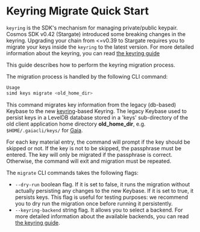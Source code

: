 <!--
order: 4
-->
# Keyring Migrate Quick Start

`keyring` is the SDK's mechanism for managing private/public keypair. Cosmos SDK v0.42 (Stargate) introduced some breaking changes in the keyring. Upgrading your chain from <=v0.39 to Stargate requires you to migrate your keys inside the `keyring` to the latest version. For more detailed information about the keyring, you can read [the keyring guide](../run-node/keyring.md)

This guide describes how to perform the keyring migration process.

The migration process is handled by the following CLI command:

```bash
Usage
simd keys migrate <old_home_dir>
```

This command migrates key information from the legacy (db-based) Keybase to the new [keyring](https://github.com/99designs/keyring)-based Keyring. The legacy Keybase used to persist keys in a LevelDB database stored in a 'keys' sub-directory of the old client application home directory **old_home_dir**, e.g. `$HOME/.gaiacli/keys/` for [Gaia](https://github.com/cosmos/gaia).

For each key material entry, the command will prompt if the key should be skipped or not. If the key is not to be skipped, the passphrase must be entered. The key will only be migrated if the passphrase is correct. Otherwise, the command will exit and migration must be repeated.

The `migrate` CLI commands takes the following flags:
- `--dry-run` boolean flag. If it is set to false, it runs the migration without actually persisting any changes to the new Keybase. If it is set to true, it persists keys. This flag is useful for testing purposes: we recommend you to dry run the migration once before running it persistently.
- `--keyring-backend` string flag. It allows you to select a backend. For more detailed information about the available backends, you can read [the keyring guide](../run-node/keyring.md).
    


